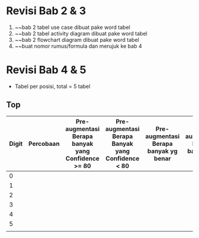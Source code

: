 # Revisi Bab 2 & 3
1. ~~bab 2 tabel use case dibuat pake word tabel
2. ~~bab 2 tabel activity diagram dibuat pake word tabel
3. ~~bab 2 flowchart diagram dibuat pake word tabel
4. ~~buat nomor rumus/formula dan merujuk ke bab 4

# Revisi Bab 4 & 5
- Tabel per posisi, total = 5 tabel
## Top

| Digit | Percobaan | Pre-augmentasi Berapa banyak yang Confidence >= 80 | Pre-augmentasi Berapa Banyak yang Confidence < 80 | Pre-augmentasi Berapa banyak yg benar | Pre-augmentasi Berapa banyak yg salah | Post-augmentasi Berapa banyak yang Confidence >= 80 | Post-augmentasi Berapa Banyak yang Confidence < 80 | Post-augmentasi Berapa banyak yg benar | Post-augmentasi Berapa banyak yg salah |
| ----- | --------- | -------------------------------------------------- | ------------------------------------------------- | ------------------------------------- | ------------------------------------- | --------------------------------------------------- | -------------------------------------------------- | -------------------------------------- | -------------------------------------- |
| 0     |           |                                                    |                                                   |                                       |                                       |                                                     |                                                    |                                        |                                        |
| 1     |           |                                                    |                                                   |                                       |                                       |                                                     |                                                    |                                        |                                        |
| 2     |           |                                                    |                                                   |                                       |                                       |                                                     |                                                    |                                        |                                        |
| 3     |           |                                                    |                                                   |                                       |                                       |                                                     |                                                    |                                        |                                        |
| 4     |           |                                                    |                                                   |                                       |                                       |                                                     |                                                    |                                        |                                        |
| 5     |           |                                                    |                                                   |                                       |                                       |                                                     |                                                    |                                        |                                        |
|       |           |                                                    |                                                   |                                       |                                       |                                                     |                                                    |                                        |                                        |
